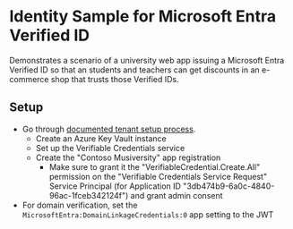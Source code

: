 # Identity Sample for Microsoft Entra Verified ID

Demonstrates a scenario of a university web app issuing a Microsoft Entra Verified ID so that an students and teachers can get discounts in an e-commerce shop that trusts those Verified IDs.

## Setup

- Go through [documented tenant setup process](https://docs.microsoft.com/azure/active-directory/verifiable-credentials/verifiable-credentials-configure-tenant).
  - Create an Azure Key Vault instance
  - Set up the Verifiable Credentials service
  - Create the "Contoso Musiversity" app registration
    - Make sure to grant it the "VerifiableCredential.Create.All" permission on the "Verifiable Credentials Service Request" Service Principal (for Application ID "3db474b9-6a0c-4840-96ac-1fceb342124f") and grant admin consent
- For domain verification, set the `MicrosoftEntra:DomainLinkageCredentials:0` app setting to the JWT

